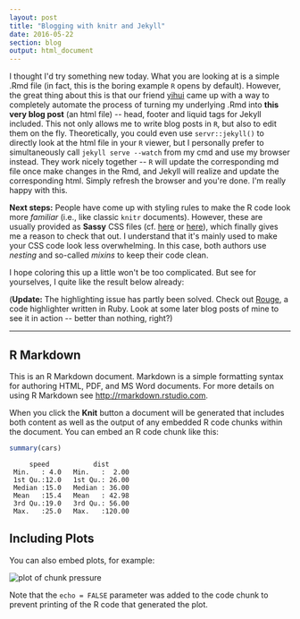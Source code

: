 ```yaml
---
layout: post
title: "Blogging with knitr and Jekyll"
date: 2016-05-22
section: blog
output: html_document
---
```




I thought I'd try something new today. What you are looking at is a simple .Rmd file (in fact, this is the boring example `R` opens by default). However, the great thing about this is that our friend [yihui](https://github.com/yihui/knitr-jekyll) came up with a way to completely automate the process of turning  my underlying .Rmd into **this very blog post** (an html file) -- head, footer and liquid tags for Jekyll included. This not only allows me to write blog posts in `R`, but also to edit them on the fly. Theoretically, you could even use `servr::jekyll()` to directly look at the html file in your `R` viewer, but I personally prefer to simultaneously call `jekyll serve --watch` from my cmd and use my browser instead. They work nicely together -- `R` will update the corresponding md file once make changes in the Rmd, and Jekyll will realize and update the corresponding html. Simply refresh the browser and you're done. I'm really happy with this.

**Next steps:** People have come up with styling rules to make the R code look more *familiar* (i.e., like classic `knitr` documents). However, these are usually provided as **Sassy** CSS files (cf. [here](https://github.com/AndySouth/andysouth.github.io/blob/master/_scss/_highlights.scss) or [here](https://github.com/yihui/knitr-jekyll/blob/gh-pages/_sass/_syntax-highlighting.scss)), which finally gives me a reason to check that out. I understand that it's mainly used to make your CSS code look less overwhelming. In this case, both authors use *nesting* and so-called *mixins* to keep their code clean. 

I hope coloring this up a little won't be too complicated. But see for yourselves, I quite like the result below already:   

(**Update:** The highlighting issue has partly been solved. Check out [Rouge](http://rouge.jneen.net/), a code highlighter written in Ruby. Look at some later blog posts of mine to see it in action -- better than nothing, right?)
<hr>

## R Markdown

This is an R Markdown document. Markdown is a simple formatting syntax for authoring HTML, PDF, and MS Word documents. For more details on using R Markdown see <http://rmarkdown.rstudio.com>.

When you click the **Knit** button a document will be generated that includes both content as well as the output of any embedded R code chunks within the document. You can embed an R code chunk like this:


```r
summary(cars)
```

```
     speed           dist       
 Min.   : 4.0   Min.   :  2.00  
 1st Qu.:12.0   1st Qu.: 26.00  
 Median :15.0   Median : 36.00  
 Mean   :15.4   Mean   : 42.98  
 3rd Qu.:19.0   3rd Qu.: 56.00  
 Max.   :25.0   Max.   :120.00  
```

## Including Plots

You can also embed plots, for example:

<img src="/figure/./2016-05-22-blogging-with-knitr-and-Jekyll/pressure-1.png" title="plot of chunk pressure" alt="plot of chunk pressure" style="display: block; margin: auto;" />

Note that the `echo = FALSE` parameter was added to the code chunk to prevent printing of the R code that generated the plot.
